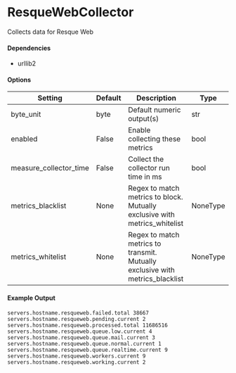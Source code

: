 <!--This file was generated from the python source
Please edit the source to make changes
-->
ResqueWebCollector
=====

Collects data for Resque Web

#### Dependencies

 * urllib2


#### Options

Setting | Default | Description | Type
--------|---------|-------------|-----
byte_unit | byte | Default numeric output(s) | str
enabled | False | Enable collecting these metrics | bool
measure_collector_time | False | Collect the collector run time in ms | bool
metrics_blacklist | None | Regex to match metrics to block. Mutually exclusive with metrics_whitelist | NoneType
metrics_whitelist | None | Regex to match metrics to transmit. Mutually exclusive with metrics_blacklist | NoneType

#### Example Output

```
servers.hostname.resqueweb.failed.total 38667
servers.hostname.resqueweb.pending.current 2
servers.hostname.resqueweb.processed.total 11686516
servers.hostname.resqueweb.queue.low.current 4
servers.hostname.resqueweb.queue.mail.current 3
servers.hostname.resqueweb.queue.normal.current 1
servers.hostname.resqueweb.queue.realtime.current 9
servers.hostname.resqueweb.workers.current 9
servers.hostname.resqueweb.working.current 2
```

